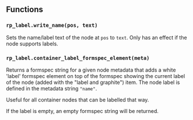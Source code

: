 ## Functions

### `rp_label.write_name(pos, text)`

Sets the name/label text of the node at `pos` to `text`.
Only has an effect if the node supports labels.

### `rp_label.container_label_formspec_element(meta)`

Returns a formspec string for a given node metadata
that adds a white 'label' formspec element on top of the
formspec showing the current label of the node (added
with the "label and graphite") item. The node label
is defined in the metadata string `"name"`.

Useful for all container nodes that can be labelled
that way.

If the label is empty, an empty formspec string will
be returned.

